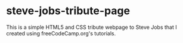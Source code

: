 # steve-jobs-tribute-page
This is a simple HTML5 and CSS tribute webpage to Steve Jobs that I created using freeCodeCamp.org's tutorials.
